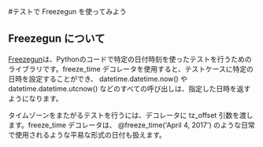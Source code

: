 #テストで Freezegun を使ってみよう

## Freezegun について
[Freezegun](https://github.com/spulec/freezegun)は、Pythonのコードで特定の日付時刻を使ったテストを行うためのライブラリです。freeze_time デコレータを使用すると、テストケースに特定の日時を設定することができ、 datetime.datetime.now() や datetime.datetime.utcnow() などのすべての呼び出しは、指定した日時を返すようになります。

タイムゾーンをまたがるテストを行うには、デコレータに tz_offset 引数を渡します。freeze_time デコレータは、 @freeze_time('April 4, 2017') のような日常で使用されるような平易な形式の日付も扱えます。

